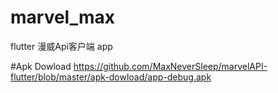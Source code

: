 # marvel_max
flutter 漫威Api客户端 app

#Apk Dowload
https://github.com/MaxNeverSleep/marvelAPI-flutter/blob/master/apk-dowload/app-debug.apk
